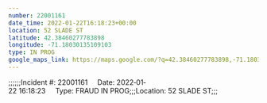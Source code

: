 ```yaml
---
number: 22001161
date_time: 2022-01-22T16:18:23+00:00
location: 52 SLADE ST
latitude: 42.38460277783898
longitude: -71.18030135109103
type: IN PROG
google_maps_link: https://maps.google.com/?q=42.38460277783898,-71.18030135109103
---
```


;;;;;;Incident #: 22001161     Date: 2022‐01‐22 16:18:23     Type: FRAUD IN PROG;;;Location: 52 SLADE ST;;;

